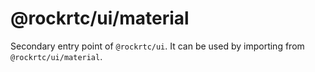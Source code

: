 # @rockrtc/ui/material

Secondary entry point of `@rockrtc/ui`. It can be used by importing from `@rockrtc/ui/material`.
